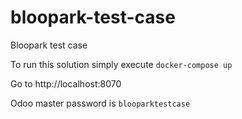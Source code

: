 # bloopark-test-case
Bloopark test case

To run this solution simply execute `docker-compose up`

Go to http://localhost:8070

Odoo master password is `blooparktestcase`
